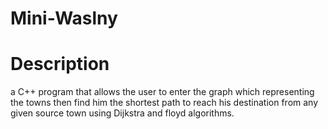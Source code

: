 # Mini-Waslny

# Description
a C++ program that allows the user to enter the graph which representing the towns then find him the shortest path to reach his destination from any given source town using Dijkstra and floyd algorithms. 
